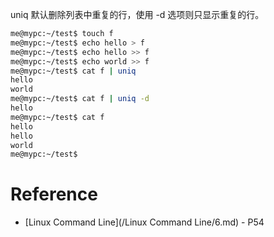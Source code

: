 uniq 默认删除列表中重复的行，使用 -d 选项则只显示重复的行。

```bash
me@mypc:~/test$ touch f
me@mypc:~/test$ echo hello > f
me@mypc:~/test$ echo hello >> f
me@mypc:~/test$ echo world >> f
me@mypc:~/test$ cat f | uniq
hello
world
me@mypc:~/test$ cat f | uniq -d
hello
me@mypc:~/test$ cat f
hello
hello
world
me@mypc:~/test$ 
```

# Reference

- [Linux Command Line](/Linux Command Line/6.md) - P54